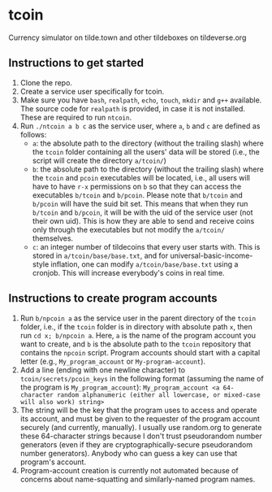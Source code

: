 # tcoin
Currency simulator on tilde.town and other tildeboxes on tildeverse.org

## Instructions to get started
1. Clone the repo.
2. Create a service user specifically for tcoin.
3. Make sure you have `bash`, `realpath`, `echo`, `touch`, `mkdir` and `g++` available. The source code for `realpath` is provided, in case it is not installed. These are required to run `ntcoin`.
4. Run `./ntcoin a b c` as the service user, where `a`, `b` and `c` are defined as follows:
    * `a`: the absolute path to the directory (without the trailing slash) where the `tcoin` folder containing all the users' data will be stored (i.e., the script will create the directory `a/tcoin/`)
    * `b`: the absolute path to the directory (without the trailing slash) where the `tcoin` and `pcoin` executables will be located, i.e., all users will have to have `r-x` permissions on `b` so that they can access the executables `b/tcoin` and `b/pcoin`. Please note that `b/tcoin` and `b/pcoin` will have the suid bit set. This means that when they run `b/tcoin` and `b/pcoin`, it will be with the uid of the service user (not their own uid). This is how they are able to send and receive coins only through the executables but not modify the `a/tcoin/` themselves.
    * `c`: an integer number of tildecoins that every user starts with. This is stored in `a/tcoin/base/base.txt`, and for universal-basic-income-style inflation, one can modify `a/tcoin/base/base.txt` using a cronjob. This will increase everybody's coins in real time.
    
## Instructions to create program accounts
1. Run `b/npcoin a` as the service user in the parent directory of the `tcoin` folder, i.e., if the `tcoin` folder is in directory with absolute path `x`, then run `cd x; b/npcoin a`. Here, `a` is the name of the program account you want to create, and `b` is the absolute path to the `tcoin` repository that contains the `npcoin` script. Program accounts should start with a capital letter (e.g., `My_program_account` or `My-program-account`).
2. Add a line (ending with one newline character) to `tcoin/secrets/pcoin_keys` in the following format (assuming the name of the program is `My_program_account`):
`My_program_account <a 64-character random alphanumeric (either all lowercase, or mixed-case will also work) string>`
3. The string will be the key that the program uses to access and operate its account, and must be given to the requester of the program account securely (and currently, manually). I usually use random.org to generate these 64-character strings because I don't trust pseudorandom number generators (even if they are cryptographically-secure pseudorandom number generators). Anybody who can guess a key can use that program's account.
4. Program-account creation is currently not automated because of concerns about name-squatting and similarly-named program names.
